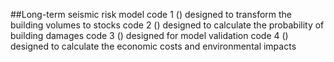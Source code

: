 ##Long-term seismic risk model
code 1 () designed to transform the building volumes to stocks
code 2 () designed to calculate the probability of building damages
code 3 () designed for model validation
code 4 () designed to calculate the economic costs and environmental impacts





